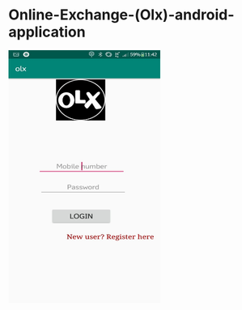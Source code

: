 # Online-Exchange-(Olx)-android-application
<img src="https://github.com/Nikhil-V-maker/Online-Exchange-Olex-android-application/blob/master/Screenshots/login.jpg" width="300px" height="500px">
